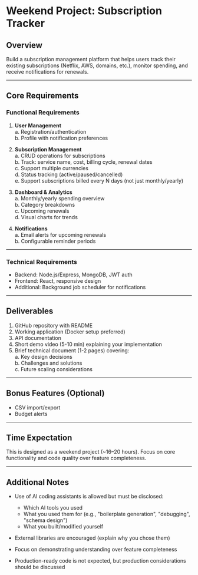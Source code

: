 # Weekend Project: Subscription Tracker

## Overview
Build a subscription management platform that helps users track their existing subscriptions (Netflix, AWS, domains, etc.), monitor spending, and receive notifications for renewals.

---

## Core Requirements

### Functional Requirements
1. **User Management**  
   a. Registration/authentication  
   b. Profile with notification preferences  

2. **Subscription Management**  
   a. CRUD operations for subscriptions  
   b. Track: service name, cost, billing cycle, renewal dates  
   c. Support multiple currencies  
   d. Status tracking (active/paused/cancelled)  
   e. Support subscriptions billed every N days (not just monthly/yearly)  

3. **Dashboard & Analytics**  
   a. Monthly/yearly spending overview  
   b. Category breakdowns  
   c. Upcoming renewals  
   d. Visual charts for trends  

4. **Notifications**  
   a. Email alerts for upcoming renewals  
   b. Configurable reminder periods  

---

### Technical Requirements
- Backend: Node.js/Express, MongoDB, JWT auth  
- Frontend: React, responsive design  
- Additional: Background job scheduler for notifications  

---

## Deliverables
1. GitHub repository with README  
2. Working application (Docker setup preferred)  
3. API documentation  
4. Short demo video (5-10 min) explaining your implementation  
5. Brief technical document (1-2 pages) covering:  
   a. Key design decisions  
   b. Challenges and solutions  
   c. Future scaling considerations  

---

## Bonus Features (Optional)
- CSV import/export  
- Budget alerts  

---

## Time Expectation
This is designed as a weekend project (~16–20 hours). Focus on core functionality and code quality over feature completeness.

---

## Additional Notes
- Use of AI coding assistants is allowed but must be disclosed:  
  - Which AI tools you used  
  - What you used them for (e.g., "boilerplate generation", "debugging", "schema design")  
  - What you built/modified yourself  

- External libraries are encouraged (explain why you chose them)  
- Focus on demonstrating understanding over feature completeness  
- Production-ready code is not expected, but production considerations should be discussed  
